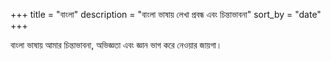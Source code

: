 +++
title = "বাংলা"
description = "বাংলা ভাষায় লেখা প্রবন্ধ এবং চিন্তাভাবনা"
sort_by = "date"
+++

বাংলা ভাষায় আমার চিন্তাভাবনা, অভিজ্ঞতা এবং জ্ঞান ভাগ করে নেওয়ার জায়গা।
